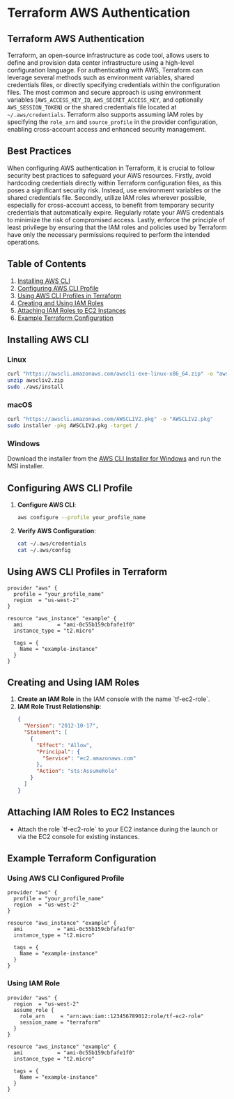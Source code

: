 
# Terraform AWS Authentication

## Terraform AWS Authentication

Terraform, an open-source infrastructure as code tool, allows users to define and provision data center infrastructure using a high-level configuration language. For authenticating with AWS, Terraform can leverage several methods such as environment variables, shared credentials files, or directly specifying credentials within the configuration files. The most common and secure approach is using environment variables (`AWS_ACCESS_KEY_ID`, `AWS_SECRET_ACCESS_KEY`, and optionally `AWS_SESSION_TOKEN`) or the shared credentials file located at `~/.aws/credentials`. Terraform also supports assuming IAM roles by specifying the `role_arn` and `source_profile` in the provider configuration, enabling cross-account access and enhanced security management.

## Best Practices

When configuring AWS authentication in Terraform, it is crucial to follow security best practices to safeguard your AWS resources. Firstly, avoid hardcoding credentials directly within Terraform configuration files, as this poses a significant security risk. Instead, use environment variables or the shared credentials file. Secondly, utilize IAM roles wherever possible, especially for cross-account access, to benefit from temporary security credentials that automatically expire. Regularly rotate your AWS credentials to minimize the risk of compromised access. Lastly, enforce the principle of least privilege by ensuring that the IAM roles and policies used by Terraform have only the necessary permissions required to perform the intended operations.


## Table of Contents

1. [Installing AWS CLI](#installing-aws-cli)
2. [Configuring AWS CLI Profile](#configuring-aws-cli-profile)
3. [Using AWS CLI Profiles in Terraform](#using-aws-cli-profiles-in-terraform)
4. [Creating and Using IAM Roles](#creating-and-using-iam-roles)
5. [Attaching IAM Roles to EC2 Instances](#attaching-iam-roles-to-ec2-instances)
6. [Example Terraform Configuration](#example-terraform-configuration)

## Installing AWS CLI

### Linux
```bash
curl "https://awscli.amazonaws.com/awscli-exe-linux-x86_64.zip" -o "awscliv2.zip"
unzip awscliv2.zip
sudo ./aws/install
```

### macOS
```bash
curl "https://awscli.amazonaws.com/AWSCLIV2.pkg" -o "AWSCLIV2.pkg"
sudo installer -pkg AWSCLIV2.pkg -target /
```

### Windows
Download the installer from the [AWS CLI Installer for Windows](https://awscli.amazonaws.com/AWSCLIV2.msi) and run the MSI installer.

## Configuring AWS CLI Profile

1. **Configure AWS CLI**:
   ```bash
   aws configure --profile your_profile_name
   ```

2. **Verify AWS Configuration**:
   ```bash
   cat ~/.aws/credentials
   cat ~/.aws/config
   ```

## Using AWS CLI Profiles in Terraform

```hcl
provider "aws" {
  profile = "your_profile_name"
  region  = "us-west-2"
}

resource "aws_instance" "example" {
  ami           = "ami-0c55b159cbfafe1f0"
  instance_type = "t2.micro"

  tags = {
    Name = "example-instance"
  }
}
```

## Creating and Using IAM Roles

1. **Create an IAM Role** in the IAM console with the name \`tf-ec2-role\`.
2. **IAM Role Trust Relationship**:
   ```json
   {
     "Version": "2012-10-17",
     "Statement": [
       {
         "Effect": "Allow",
         "Principal": {
           "Service": "ec2.amazonaws.com"
         },
         "Action": "sts:AssumeRole"
       }
     ]
   }
   ```

## Attaching IAM Roles to EC2 Instances

- Attach the role \`tf-ec2-role\` to your EC2 instance during the launch or via the EC2 console for existing instances.

## Example Terraform Configuration

### Using AWS CLI Configured Profile

```hcl
provider "aws" {
  profile = "your_profile_name"
  region  = "us-west-2"
}

resource "aws_instance" "example" {
  ami           = "ami-0c55b159cbfafe1f0"
  instance_type = "t2.micro"

  tags = {
    Name = "example-instance"
  }
}
```

### Using IAM Role

```hcl
provider "aws" {
  region  = "us-west-2"
  assume_role {
    role_arn     = "arn:aws:iam::123456789012:role/tf-ec2-role"
    session_name = "terraform"
  }
}

resource "aws_instance" "example" {
  ami           = "ami-0c55b159cbfafe1f0"
  instance_type = "t2.micro"

  tags = {
    Name = "example-instance"
  }
}
```

